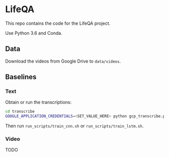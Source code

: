 # LifeQA

This repo contains the code for the LifeQA project.

Use Python 3.6 and Conda.

## Data

Download the videos from Google Drive to `data/videos`.

## Baselines

### Text

Obtain or run the transcriptions:

```bash
cd transcribe
GOOGLE_APPLICATION_CREDENTIALS=<SET_VALUE_HERE> python gcp_transcribe.py
```

Then run `run_scripts/train_cnn.sh` or `run_scripts/train_lstm.sh`.

### Video

TODO
